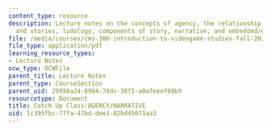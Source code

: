 ```yaml
---
content_type: resource
description: Lecture notes on the concepts of agency, the relationship between games
  and stories, ludology, components of story, narrative, and embedded/emergent storytelling.
file: /media/courses/cms-300-introduction-to-videogame-studies-fall-2011/1c395fbc77fa47bddee382bd45071aa3_MITCMS_300F11_CatchUpClass.pdf
file_type: application/pdf
learning_resource_types:
- Lecture Notes
ocw_type: OCWFile
parent_title: Lecture Notes
parent_type: CourseSection
parent_uid: 29958a24-8964-74dc-30f5-a0a7eeef69b9
resourcetype: Document
title: Catch Up Class:AGENCY/NARRATIVE
uid: 1c395fbc-77fa-47bd-dee3-82bd45071aa3
---
```

